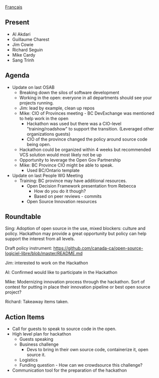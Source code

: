 [Français](https://github.com/canada-ca/OS-Advisory_Conseil-SO/blob/master/fr/Groupe_de_travail_Personnes/2019-01-09.md#groupe-de-travail-sur-les-personnes) 

## Present

* Al Akdari
* Guillaume Charest
* Jim Cowie
* Richard Seguin
* Mike Cardy
* Sang Trinh

## Agenda

* Update on last OSAB
  * Breaking down the silos of software development
  * Working in the open: everyone in all departments should see your projects running.
  * Jim: lead by example, clean up repos
  * Mike: CIO of Provinces meeting - BC DevExchange was mentioned to help work in the open
    * Hackathon was used but there was a CIO-level "training/roadshow" to support the transition. (Leveraged other organizations guests)
    * CIO of the province changed the policy around source code being open.
  * Hackathon could be organized within 4 weeks but recommended VCS solution would most likely not be up
  * Opportunity to leverage the Open Gov Partnership
  * Mike: BC Province CIO might be able to speak.
    * Used BC/Ontario template
* Update on last People WG Meeting
  * Training: BC province may have additional resources.
    * Open Decision Framework presentation from Rebecca
      * How do you do it though?
      * Based on peer reviews - commits
    * Open Source Innovation resources

## Roundtable

Sing: Adoption of open source in the use, mixed blockers: culture and policy. Hackathon may provide a great opportunity but policy can help support the interest from all levels.

Draft policy instrument: https://github.com/canada-ca/open-source-logiciel-libre/blob/master/README.md

Jim: interested to work on the Hackathon

Al: Confirmed would like to participate in the Hackathon

Mike: Modernizing innovation process through the hackathon. Sort of contest for putting in place their innovation pipeline or best open source project?

Richard: Takeaway items taken.

## Action Items

* Call for guests to speak to source code in the open.
* High level plan for hackathon
  * Guests speaking
  * Business challenge
    * Devs to bring in their own source code, containerize it, open source it.
  * Logistics
  * Funding question - How can we crowdsource this challenge?
* Communication tool for the preparation of the hackathon 
